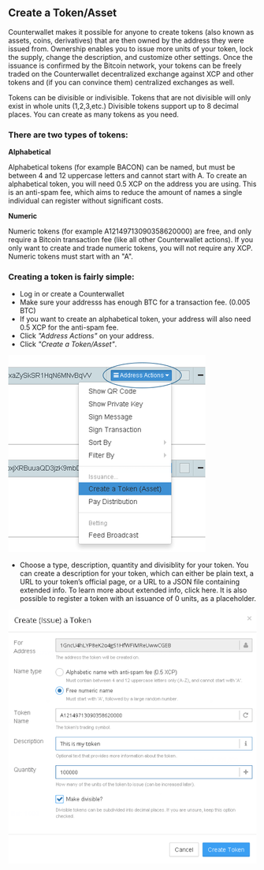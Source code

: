 Create a Token/Asset
---------------------------

Counterwallet makes it possible for anyone to create tokens (also known as assets, coins, derivatives) that are then owned by the address they were issued from. Ownership enables you to issue more units of your token, lock the supply, change the description, and customize other settings. Once the issuance is confirmed by the Bitcoin network, your tokens can be freely traded on the Counterwallet decentralized exchange against XCP and other tokens and (if you can convince them) centralized exchanges as well.

Tokens can be divisible or indivisible. Tokens that are not divisible will only exist in whole units (1,2,3,etc.) Divisible tokens support up to 8 decimal places. You can create as many tokens as you need. 

### There are two types of tokens:

**Alphabetical**

Alphabetical tokens (for example BACON) can be named, but must be between 4 and 12 uppercase letters and cannot start with A. To create an alphabetical token, you will need 0.5 XCP on the address you are using. This is an anti-spam fee, which aims to reduce the amount of names a single individual can register without significant costs.

**Numeric**

Numeric tokens (for example A12149713090358620000) are free, and only require a Bitcoin transaction fee (like all other Counterwallet actions). If you only want to create and trade numeric tokens, you will not require any XCP. Numeric tokens must start with an "A".

### Creating a token is fairly simple:

* Log in or create a Counterwallet
* Make sure your addresss has enough BTC for a transaction fee. (0.005 BTC)
* If you want to create an alphabetical token, your address will also need 0.5 XCP for the anti-spam fee.
* Click *"Address Actions"* on your address.
* Click *"Create a Token/Asset"*.

![](/_images/create_token1.png)

* Choose a type, description, quantity and divisiblity for your token. You can create a description for your token, which can either be plain text, a URL to your token’s official page, or a URL to a JSON file containing extended info. To learn more about extended info, click here. It is also possible to register a token with an issuance of 0 units, as a placeholder.

![](/_images/create_token2.png)




